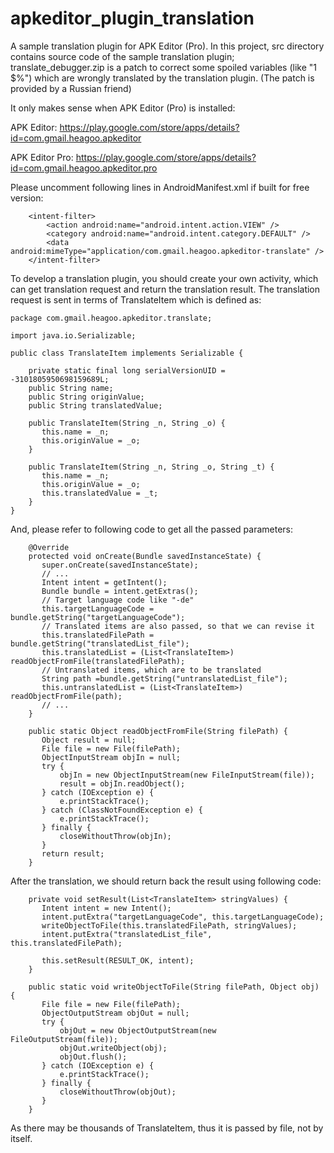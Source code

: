 # apkeditor_plugin_translation
A sample translation plugin for APK Editor (Pro). In this project, src directory contains source code of the sample translation plugin; translate_debugger.zip is a patch to correct some spoiled variables (like "1 $%") which are wrongly translated by the translation plugin. (The patch is provided by a Russian friend)

It only makes sense when APK Editor (Pro) is installed:

APK Editor: https://play.google.com/store/apps/details?id=com.gmail.heagoo.apkeditor

APK Editor Pro: https://play.google.com/store/apps/details?id=com.gmail.heagoo.apkeditor.pro

Please uncomment following lines in AndroidManifest.xml if built for free version:
```
    <intent-filter>
        <action android:name="android.intent.action.VIEW" />
        <category android:name="android.intent.category.DEFAULT" />
        <data android:mimeType="application/com.gmail.heagoo.apkeditor-translate" />
    </intent-filter>
```
To develop a translation plugin, you should create your own activity, which can get translation request and return the translation result. The translation request is sent in terms of TranslateItem which is defined as:

```
package com.gmail.heagoo.apkeditor.translate;
 
import java.io.Serializable;

public class TranslateItem implements Serializable {
 
    private static final long serialVersionUID = -3101805950698159689L;
    public String name;
    public String originValue;
    public String translatedValue;
 
    public TranslateItem(String _n, String _o) {
       this.name = _n;
       this.originValue = _o;
    }
 
    public TranslateItem(String _n, String _o, String _t) {
       this.name = _n;
       this.originValue = _o;
       this.translatedValue = _t;
    }
}
```

And, please refer to following code to get all the passed parameters:

```
    @Override
    protected void onCreate(Bundle savedInstanceState) {
       super.onCreate(savedInstanceState);
       // ...
       Intent intent = getIntent();
       Bundle bundle = intent.getExtras();
       // Target language code like "-de"
       this.targetLanguageCode = bundle.getString("targetLanguageCode");
       // Translated items are also passed, so that we can revise it
       this.translatedFilePath = bundle.getString("translatedList_file");
       this.translatedList = (List<TranslateItem>) readObjectFromFile(translatedFilePath);
       // Untranslated items, which are to be translated
       String path =bundle.getString("untranslatedList_file");
       this.untranslatedList = (List<TranslateItem>) readObjectFromFile(path);
       // ...
    }
 
    public static Object readObjectFromFile(String filePath) {
       Object result = null;
       File file = new File(filePath);
       ObjectInputStream objIn = null;
       try {
           objIn = new ObjectInputStream(new FileInputStream(file));
           result = objIn.readObject();
       } catch (IOException e) {
           e.printStackTrace();
       } catch (ClassNotFoundException e) {
           e.printStackTrace();
       } finally {
           closeWithoutThrow(objIn);
       }
       return result;
    }
```

After the translation, we should return back the result using following code:

```
    private void setResult(List<TranslateItem> stringValues) {
       Intent intent = new Intent();
       intent.putExtra("targetLanguageCode", this.targetLanguageCode);
       writeObjectToFile(this.translatedFilePath, stringValues);
       intent.putExtra("translatedList_file", this.translatedFilePath);
 
       this.setResult(RESULT_OK, intent);
    }
 
    public static void writeObjectToFile(String filePath, Object obj) {
       File file = new File(filePath);
       ObjectOutputStream objOut = null;
       try {
           objOut = new ObjectOutputStream(new FileOutputStream(file));
           objOut.writeObject(obj);
           objOut.flush();
       } catch (IOException e) {
           e.printStackTrace();
       } finally {
           closeWithoutThrow(objOut);
       }
    }
```

As there may be thousands of TranslateItem, thus it is passed by file, not by itself.
